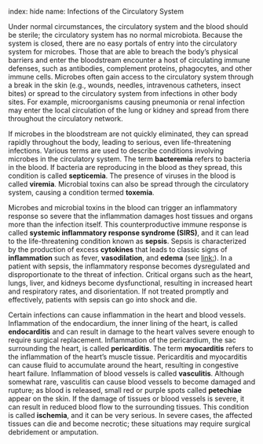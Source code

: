 index: hide
name: Infections of the Circulatory System

Under normal circumstances, the circulatory system and the blood should be sterile; the circulatory system has no normal microbiota. Because the system is closed, there are no easy portals of entry into the circulatory system for microbes. Those that are able to breach the body’s physical barriers and enter the bloodstream encounter a host of circulating immune defenses, such as antibodies, complement proteins, phagocytes, and other immune cells. Microbes often gain access to the circulatory system through a break in the skin (e.g., wounds, needles, intravenous catheters, insect bites) or spread to the circulatory system from infections in other body sites. For example, microorganisms causing pneumonia or renal infection may enter the local circulation of the lung or kidney and spread from there throughout the circulatory network.

If microbes in the bloodstream are not quickly eliminated, they can spread rapidly throughout the body, leading to serious, even life-threatening infections. Various terms are used to describe conditions involving microbes in the circulatory system. The term  **bacteremia** refers to bacteria in the blood. If bacteria are reproducing in the blood as they spread, this condition is called  **septicemia**. The presence of viruses in the blood is called  **viremia**. Microbial toxins can also be spread through the circulatory system, causing a condition termed  **toxemia**.

Microbes and microbial toxins in the blood can trigger an inflammatory response so severe that the inflammation damages host tissues and organs more than the infection itself. This counterproductive immune response is called  **systemic inflammatory response syndrome (SIRS)**, and it can lead to the life-threatening condition known as  **sepsis**. Sepsis is characterized by the production of excess  **cytokines** that leads to classic signs of  **inflammation** such as fever,  **vasodilation**, and  **edema** (see <link:>). In a patient with sepsis, the inflammatory response becomes dysregulated and disproportionate to the threat of infection. Critical organs such as the heart, lungs, liver, and kidneys become dysfunctional, resulting in increased heart and respiratory rates, and disorientation. If not treated promptly and effectively, patients with sepsis can go into shock and die.

Certain infections can cause inflammation in the heart and blood vessels. Inflammation of the endocardium, the inner lining of the heart, is called  **endocarditis** and can result in damage to the heart valves severe enough to require surgical replacement. Inflammation of the pericardium, the sac surrounding the heart, is called  **pericarditis**. The term  **myocarditis** refers to the inflammation of the heart’s muscle tissue. Pericarditis and myocarditis can cause fluid to accumulate around the heart, resulting in congestive heart failure. Inflammation of blood vessels is called  **vasculitis**. Although somewhat rare, vasculitis can cause blood vessels to become damaged and rupture; as blood is released, small red or purple spots called  **petechiae** appear on the skin. If the damage of tissues or blood vessels is severe, it can result in reduced blood flow to the surrounding tissues. This condition is called  **ischemia**, and it can be very serious. In severe cases, the affected tissues can die and become necrotic; these situations may require surgical debridement or amputation.
